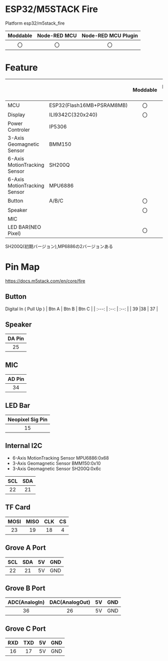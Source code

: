 # ESP32/M5STACK Fire
Platform esp32/m5stack_fire

|Moddable|Node-RED MCU|Node-RED MCU Plugin|
|:--:|:--:|:--:|
|〇|〇|〇|

# Feature
| | | Moddable | NodeRED MCU | NodeRED MCU Plugin|
|:--|:--|:--: |:--: |:--:|
| MCU | ESP32(Flash16MB+PSRAM8MB) | 〇 | 〇 | 〇 |  
| Display | ILI9342C(320x240) | 〇   | 〇   | 〇   |
|Power Controler|IP5306||||
|3-Axis Geomagnetic Sensor|BMM150|||
|6-Axis MotionTracking Sensor|SH200Q||||
|6-Axis MotionTracking Sensor|MPU6886|||
| Button  | A/B/C | 〇  | 〇  | 〇  |
| Speaker |     | 〇 | 〇 | 〇 |
| MIC |     |  |  |  |
| LED BAR(NEO Pixel) |     | 〇 | 〇 | 〇 |
SH200Q(初期バージョン),MP6886の2バージョンある
# Pin Map
https://docs.m5stack.com/en/core/fire

## Button 
Digital In ( Pull Up )
| Btn A | Btn B | Btn C |
| :---: | :--: | :--: |
| 39  |38  | 37 |

## Speaker
| DA Pin |
| :----: |
| 25     |
## MIC
| AD Pin |
| :----: |
| 34     |
## LED Bar
| Neopixel Sig Pin |
| :----: |
| 15     |

## Internal I2C
- 6-Axis MotionTracking Sensor MPU6886:0x68
- 3-Axis Geomagnetic Sensor BMM150:0x10
- 3-Axis Geomagnetic Sensor SH200Q:0x6c

| SCL | SDA |
| :-: | :-: |
| 22  | 21  |


## TF Card
| MOSI | MISO | CLK | CS  |
| :--: | :--: | :-: | :-: |
| 23   | 19   | 18  | 4   |

## Grove A Port
| SCL | SDA | 5V  | GND |
| :-: | :-: | :-: | :-: |
| 22  | 21  | 5V  | GND |
## Grove B Port
| ADC(AnalogIn) | DAC(AnalogOut) | 5V  | GND |
| :-: | :-: | :-: | :-: |
| 36  | 26  | 5V  | GND |
## Grove C Port
| RXD | TXD | 5V  | GND |
| :-: | :-: | :-: | :-: |
| 16  | 17  | 5V  | GND |
